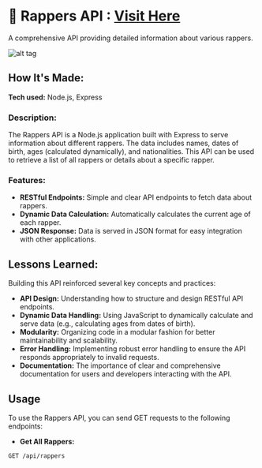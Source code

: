 # 🎤 Rappers API : [Visit Here](https://rappers-api-l2wq.onrender.com/)

A comprehensive API providing detailed information about various rappers.

![alt tag](preview.gif)

## How It's Made:

**Tech used:** Node.js, Express

### Description:

The Rappers API is a Node.js application built with Express to serve information about different rappers. The data includes names, dates of birth, ages (calculated dynamically), and nationalities. This API can be used to retrieve a list of all rappers or details about a specific rapper.

### Features:

- **RESTful Endpoints:** Simple and clear API endpoints to fetch data about rappers.
- **Dynamic Data Calculation:** Automatically calculates the current age of each rapper.
- **JSON Response:** Data is served in JSON format for easy integration with other applications.

## Lessons Learned:

Building this API reinforced several key concepts and practices:

- **API Design:** Understanding how to structure and design RESTful API endpoints.
- **Dynamic Data Handling:** Using JavaScript to dynamically calculate and serve data (e.g., calculating ages from dates of birth).
- **Modularity:** Organizing code in a modular fashion for better maintainability and scalability.
- **Error Handling:** Implementing robust error handling to ensure the API responds appropriately to invalid requests.
- **Documentation:** The importance of clear and comprehensive documentation for users and developers interacting with the API.

## Usage

To use the Rappers API, you can send GET requests to the following endpoints:

- **Get All Rappers:**
```http
GET /api/rappers

